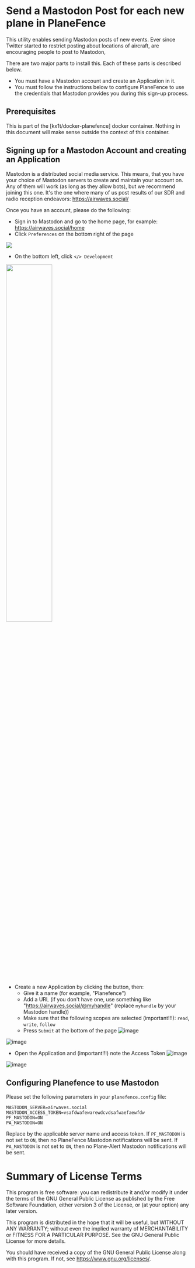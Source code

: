 # Send a Mastodon Post for each new plane in PlaneFence
This utility enables sending Mastodon posts of new events. Ever since Twitter started to restrict posting about locations of aircraft, are encouraging people to post to Mastodon,

There are two major parts to install this. Each of these parts is described below.

- You must have a Mastodon account and create an Application in it.
- You must follow the instructions below to configure PlaneFence to use the credentials that Mastodon provides you during this sign-up process.

## Prerequisites
This is part of the [kx1t/docker-planefence] docker container. Nothing in this document will make sense outside the context of this container.

## Signing up for a Mastodon Account and creating an Application

Mastodon is a distributed social media service. This means, that you have your choice of Mastodon servers to create and maintain your account on. Any of them will work (as long as they allow bots), but we recommend joining this one. It's the one where many of us post results of our SDR and radio reception endeavors: https://airwaves.social/

Once you have an account, please do the following:

- Sign in to Mastodon and go to the home page, for example: https://airwaves.social/home
- Click `Preferences` on the bottom right of the page
<img src="https://user-images.githubusercontent.com/15090643/208437930-ee33596d-5015-4283-923c-12913552f6db.png"/>

- On the bottom left, click `</> Development`
<img src="https://user-images.githubusercontent.com/15090643/208438201-27c29fec-cad9-43fe-88f6-c4009961b162.png" width="50%" />

- Create a new Application by clicking the button, then:
  - Give it a name (for example, "Planefence")
  - Add a URL (if you don't have one, use something like "https://airwaves.social/@myhandle" (replace `myhandle` by your Mastodon handle))
  - Make sure that the following scopes are selected (important!!!): `read`, `write`, `follow`
  - Press `Submit` at the bottom of the page
![image](https://user-images.githubusercontent.com/15090643/208438325-2f5dd1b7-ebd8-404e-8929-7bf5e7875037.png)

![image](https://user-images.githubusercontent.com/15090643/208438373-de1defdb-41ee-4528-a659-f2faa846733d.png)

- Open the Application and (important!!!) note the Access Token
![image](https://user-images.githubusercontent.com/15090643/208438462-b40cc847-f36c-4db7-bacb-54a68fae2cff.png)

![image](https://user-images.githubusercontent.com/15090643/208438987-3e1fd9c2-5ce9-46c0-92e9-20bb78f55a8c.png)

## Configuring Planefence to use Mastodon

Please set the following parameters in your `planefence.config` file:

```
MASTODON_SERVER=airwaves.social
MASTODON_ACCESS_TOKEN=vsafdwafewarewdcvdsafwaefaewfdw
PF_MASTODON=ON
PA_MASTODON=ON
```
Replace by the applicable server name and access token.
If `PF_MASTODON` is not set to `ON`, then no PlaneFence Mastodon notifications will be sent.
If `PA_MASTODON` is not set to `ON`, then no Plane-Alert Mastodon notifications will be sent.

# Summary of License Terms
This program is free software: you can redistribute it and/or modify
it under the terms of the GNU General Public License as published by
the Free Software Foundation, either version 3 of the License, or
(at your option) any later version.

This program is distributed in the hope that it will be useful,
but WITHOUT ANY WARRANTY; without even the implied warranty of
MERCHANTABILITY or FITNESS FOR A PARTICULAR PURPOSE.  See the
GNU General Public License for more details.

You should have received a copy of the GNU General Public License
along with this program.  If not, see <https://www.gnu.org/licenses/>.
